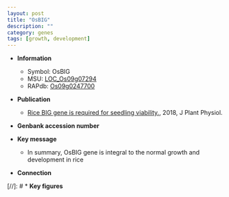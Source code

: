 ```yaml
---
layout: post
title: "OsBIG"
description: ""
category: genes
tags: [growth, development]
---
```


* **Information**  
    + Symbol: OsBIG  
    + MSU: [LOC_Os09g07294](http://rice.plantbiology.msu.edu/cgi-bin/ORF_infopage.cgi?orf=LOC_Os09g07294)  
    + RAPdb: [Os09g0247700](http://rapdb.dna.affrc.go.jp/viewer/gbrowse_details/irgsp1?name=Os09g0247700)  

* **Publication**  
    + [Rice BIG gene is required for seedling viability.](http://www.ncbi.nlm.nih.gov/pubmed?term=Rice+BIG+gene+is+required+for+seedling+viability.%5BTitle%5D), 2018, J Plant Physiol.

* **Genbank accession number**  

* **Key message**  
    + In summary, OsBIG gene is integral to the normal growth and development in rice

* **Connection**  

[//]: # * **Key figures**  


